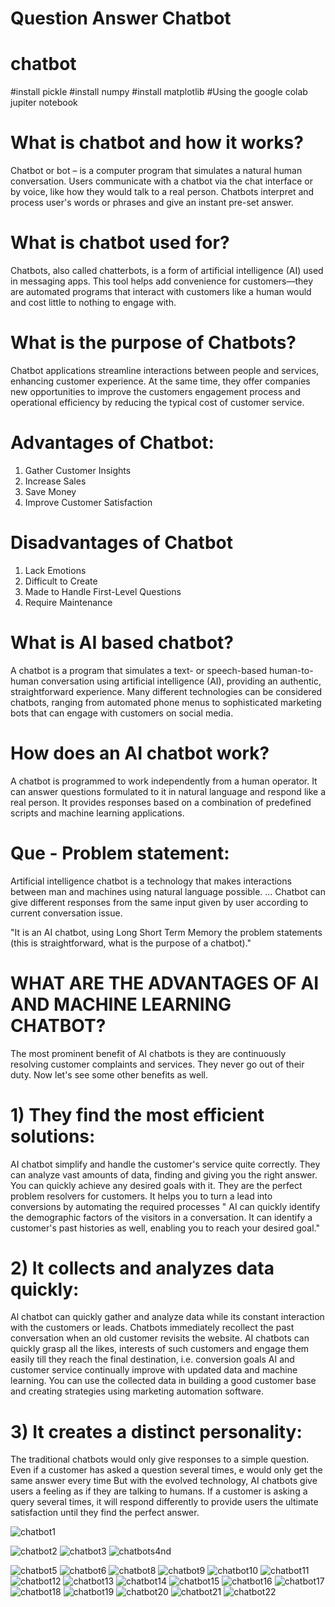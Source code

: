 # Question Answer Chatbot
# chatbot
#install pickle
#install numpy
#install matplotlib
#Using the google colab jupiter notebook


# What is chatbot and how it works?
 Chatbot or bot – is a computer program that simulates a natural human conversation. Users communicate with a chatbot via the chat interface or by voice, 
 like how they would talk to a real person. Chatbots interpret and process user's words or phrases and give an instant pre-set answer.
# What is chatbot used for?
 Chatbots, also called chatterbots, is a form of artificial intelligence (AI) used in messaging apps. This tool helps add convenience for customers—they are
 automated programs that interact with customers like a human would and cost little to nothing to engage with.
# What is the purpose of Chatbots?
 Chatbot applications streamline interactions between people and services, enhancing customer experience. 
 At the same time, they offer companies new opportunities to improve the customers engagement process and 
 operational efficiency by reducing the typical cost of customer service.
 # Advantages of Chatbot:
  1)  Gather Customer Insights
  2)  Increase Sales
  3)  Save Money
  4)  Improve Customer Satisfaction
 # Disadvantages of Chatbot
  1) Lack Emotions
  2) Difficult to Create
  3) Made to Handle First-Level Questions
  4) Require Maintenance


# What is AI  based chatbot?
  A chatbot is a program that simulates a text- or speech-based human-to-human conversation using artificial
 intelligence (AI), providing an authentic, straightforward experience. Many different technologies can be considered
 chatbots, ranging from automated phone menus to sophisticated marketing bots that can engage with customers on social media.
# How does an AI chatbot work?
 A chatbot is programmed to work independently from a human operator. 
 It can answer questions formulated to it in natural language and respond like a real person.
 It provides responses based on a combination of predefined scripts and machine learning applications.
 # Que - Problem statement:
 Artificial intelligence chatbot is a technology that makes interactions between man and 
 machines using natural language possible. ... Chatbot can give
 different responses from the same input given by user according to current conversation issue.
 
 "It is an AI chatbot, using Long Short Term Memory the problem statements 
 (this is straightforward, what is the purpose of a chatbot)."
 # WHAT ARE THE ADVANTAGES OF AI AND MACHINE LEARNING CHATBOT?
 The most prominent benefit of AI chatbots is they are continuously resolving customer complaints and services. 
 They never go out of their duty. Now let's see some other benefits as well.
 # 1) They find the most efficient solutions:
 AI chatbot simplify and handle the customer's service quite correctly. They can analyze vast amounts of data, 
 finding and giving you the right answer.
 You can quickly achieve any desired goals with it. They are the perfect problem resolvers for customers. It helps you to turn a lead into   
 conversions by automating the required processes
 " AI can quickly identify the demographic factors of the visitors in a conversation. It can identify a customer's past histories as well,
 enabling you to reach your desired goal."
 # 2) It collects and analyzes data quickly:
 Al chatbot can quickly gather and analyze data while its constant interaction with the customers or leads. Chatbots immediately
 recollect the past conversation when an old customer revisits the website. AI chatbots can quickly grasp all the likes, interests of such 
 customers and engage them easily till they reach the final destination, i.e. conversion goals
 AI and customer service continually improve with updated data and machine learning.
  You can use the collected data in building a good customer base and creating strategies using marketing automation software.
  # 3) It creates a distinct personality:
  The traditional chatbots would only give responses to a simple question. Even if a customer has asked a question several times, 
  e would only get the same answer every time
  But with the evolved technology, AI chatbots give users a feeling as if they are talking to humans. If a customer is asking a query several 
  times, it will respond differently to provide users the ultimate satisfaction until they find the perfect answer.
 





![chatbot1](https://user-images.githubusercontent.com/44410930/120418284-dbbf2e80-c37d-11eb-90b5-ef3296d37e87.PNG)

![chatbot2](https://user-images.githubusercontent.com/44410930/120418397-132ddb00-c37e-11eb-8b81-f57bfe15fca8.PNG)
![chatbot3](https://user-images.githubusercontent.com/44410930/120418506-48d2c400-c37e-11eb-9c9d-8991045ad0ed.PNG)
![chatbots4nd](https://user-images.githubusercontent.com/44410930/123373200-9e2b7b00-d5a2-11eb-92ae-b6ce8c09aa5a.PNG)


![chatbot5](https://user-images.githubusercontent.com/44410930/120419432-13c77100-c380-11eb-95b2-be85faeee4c1.PNG)
![chatbot6](https://user-images.githubusercontent.com/44410930/120419513-44a7a600-c380-11eb-8b20-8ba0f2bb6647.PNG)
![chatbot8](https://user-images.githubusercontent.com/44410930/120419670-7e78ac80-c380-11eb-8e5e-73a9872efd19.PNG)
![chatbot9](https://user-images.githubusercontent.com/44410930/120419755-abc55a80-c380-11eb-952e-b9428e6af25f.PNG)
![chatbot10](https://user-images.githubusercontent.com/44410930/120419975-0eb6f180-c381-11eb-82b5-fc768782d895.PNG)
![chatbot11](https://user-images.githubusercontent.com/44410930/120420100-49208e80-c381-11eb-9aee-94a61a3fd06c.PNG)
![chatbot12](https://user-images.githubusercontent.com/44410930/120420180-7bca8700-c381-11eb-81e2-a92a8644654e.PNG)
![chatbot13](https://user-images.githubusercontent.com/44410930/120420326-ca782100-c381-11eb-9f16-939e6a58f161.PNG)
![chatbot14](https://user-images.githubusercontent.com/44410930/120420521-1cb94200-c382-11eb-9844-2ef8a17f7cbd.PNG)
![chatbot15](https://user-images.githubusercontent.com/44410930/120420604-45d9d280-c382-11eb-9d02-305d03ed28ac.PNG)
![chatbot16](https://user-images.githubusercontent.com/44410930/120420665-6a35af00-c382-11eb-9d1e-3c2b0fb54307.PNG)
![chatbot17](https://user-images.githubusercontent.com/44410930/120420737-8b969b00-c382-11eb-9d7b-b83ba0c3fa9a.PNG)
![chatbot18](https://user-images.githubusercontent.com/44410930/120420793-aec14a80-c382-11eb-8c78-43ca59cb3838.PNG)
![chatbot19](https://user-images.githubusercontent.com/44410930/120420880-dc0df880-c382-11eb-842d-12b1b36b697e.PNG)
![chatbot20](https://user-images.githubusercontent.com/44410930/120420982-11b2e180-c383-11eb-8c57-71adcaf67e6e.PNG)
![chatbot21](https://user-images.githubusercontent.com/44410930/120421091-49ba2480-c383-11eb-99f2-65d56a88b9ff.PNG)
![chatbot22](https://user-images.githubusercontent.com/44410930/120421196-7706d280-c383-11eb-9099-3f487e55b356.PNG)
